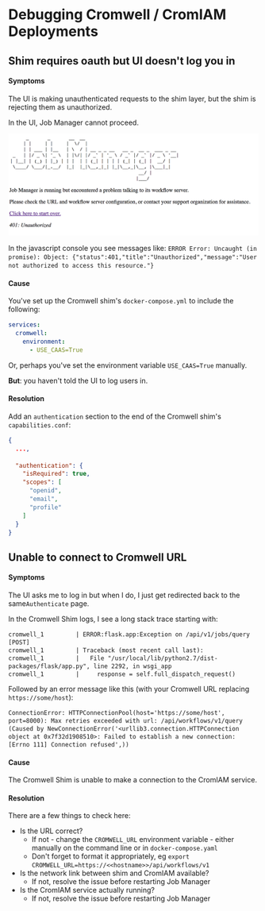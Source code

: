 # Debugging Cromwell / CromIAM Deployments

## Shim requires oauth but UI doesn't log you in

#### Symptoms

The UI is making unauthenticated requests to the shim layer, but the shim is
rejecting them as unauthorized.

In the UI, Job Manager cannot proceed.

![401: Unauthorized](401_Unauthorized.png)

In the javascript console you see messages like: `ERROR Error: Uncaught (in promise): Object: {"status":401,"title":"Unauthorized","message":"User not authorized to access this resource."}`

#### Cause

You've set up the Cromwell shim's `docker-compose.yml` to include the following:

```yaml
services:
  cromwell:
    environment:
      - USE_CAAS=True
```

Or, perhaps you've set the environment variable `USE_CAAS=True` manually.

**But**: you haven't told the UI to log users in.

#### Resolution

Add an `authentication` section to the end of the Cromwell shim's `capabilities.conf`:

```json
{
  ...,
  
  "authentication": {
    "isRequired": true,
    "scopes": [
      "openid",
      "email",
      "profile"
    ]
  }
}
```

## Unable to connect to Cromwell URL

#### Symptoms

The UI asks me to log in but when I do, I just get redirected back to the 
same`Authenticate` page.
 
In the Cromwell Shim logs, I see a long stack trace starting with:

```
cromwell_1         | ERROR:flask.app:Exception on /api/v1/jobs/query [POST]
cromwell_1         | Traceback (most recent call last):
cromwell_1         |   File "/usr/local/lib/python2.7/dist-packages/flask/app.py", line 2292, in wsgi_app
cromwell_1         |     response = self.full_dispatch_request()
```

Followed by an error message like this (with your Cromwell URL replacing `https://some/host`):

```
ConnectionError: HTTPConnectionPool(host='https://some/host', port=8000): Max retries exceeded with url: /api/workflows/v1/query (Caused by NewConnectionError('<urllib3.connection.HTTPConnection object at 0x7f32d1908510>: Failed to establish a new connection: [Errno 111] Connection refused',))
```

#### Cause

The Cromwell Shim is unable to make a connection to the CromIAM service. 

#### Resolution

There are a few things to check here:

- Is the URL correct?
    - If not - change the `CROMWELL_URL` environment variable - either manually on the command line or in `docker-compose.yaml`
    - Don't forget to format it appropriately, eg `export CROMWELL_URL=https://<<hostname>>/api/workflows/v1`
- Is the network link between shim and CromIAM available?
    - If not, resolve the issue before restarting Job Manager
- Is the CromIAM service actually running?
    - If not, resolve the issue before restarting Job Manager


